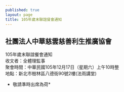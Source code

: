 ```yaml
---
published: true
layout: page
title: 105年歲末聯誼餐會通知
---
```

## 社團法人中華慈雲慈善利生推廣協會<br>
105年歲末聯誼餐會通知<br>
收文者：全體理監事<br>
聚會時間：中華民國105年12月17日（星期六）上午10時整<br>
地點：新北市樹林區八德街90號2樓(法雨講堂)<br>
* 敬請準時出席為荷*
